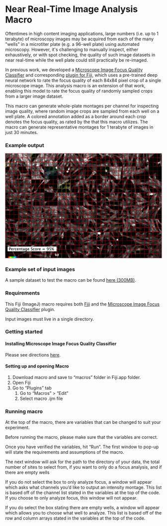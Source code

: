 # Near Real-Time Image Analysis Macro
Oftentimes in high content imaging applications, large numbers (i.e. up to 1 terabyte) of microscopy images may be acquired from each of the many "wells" in a microtiter plate (e.g. a 96-well plate) using automated microscopy. However, it's challenging to manually inspect, either exhaustively, or with spot checking, the quality of such image datasets in near real-time while the well plate could still practically be re-imaged.

In previous work, we developed a [Microscope Image Focus Quality Classifier](https://github.com/google/microscopeimagequality) and corresponding [plugin for Fiji](https://imagej.net/Microscope_Focus_Quality), which uses a pre-trained deep neural network to rate the focus quality of each 84x84 pixel crop of a single microscope image. This analysis macro is an extension of that work, enabling this model to rate the focus quality of randomly sampled crops from a larger image dataset.

This macro can generate whole-plate montages per channel for inspecting image quality, where random image crops are sampled from each well on a well plate. A colored annotation added as a border around each crop denotes the focus quality, as rated by the that this macro utilizes. The macro can generate representative montages for 1 terabyte of images in just 30 minutes.

### Example output

![example result](example_result.jpg)

### Example set of input images
A sample dataset to test the macro can be found [here (300MB)](https://storage.googleapis.com/nyscfgas/nyscf3_data_sources_external/TestDataSet2Channels.zip).

### Requirements
This Fiji (ImageJ) macro requires both [Fiji](https://imagej.net/Fiji) and the [Microscope Image Focus Quality Classifier](https://imagej.net/Microscope_Focus_Quality) plugin.

Input images must live in a single directory.
### Getting started
#### Installing Microscope Image Focus Quality Classifier
Please see directions [here](https://imagej.net/Microscope_Focus_Quality.html#Installation).

#### Setting up and opening Macro
1. Download macro and save to “macros” folder in Fiji.app folder.
1. Open Fiji
1. Go to “Plugins” tab
   1. Go to “Macros” > “Edit”
   1. Select macro .ijm file

### Running macro
At the top of the macro, there are variables that can be changed to suit your experiment.

Before running the macro, please make sure that the variables are correct.

Once you have verified the variables, hit “Run”. The first window to pop-up will state the requirements and assumptions of the macro.

The next window will ask for the path to the directory of your data, the total number of sites to select from, if you want to only do a focus analysis, and if there are empty wells

If you do not select the box to only analyze focus, a window will appear which asks what channels you’d like to output an intensity montage. This list is based off of the channel list stated in the variables at the top of the code. If you choose to only analyze focus, this window will not appear.

If you do select the box stating there are empty wells, a window will appear which allows you to choose what well to analyze. This list is based off of the row and column arrays stated in the variables at the top of the code.

